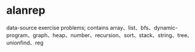 # alanrep
data-source exercise problems;
contains array、list、bfs、dynamic-program、graph、heap、number、recursion、sort、stack、string、tree、unionfind、reg
